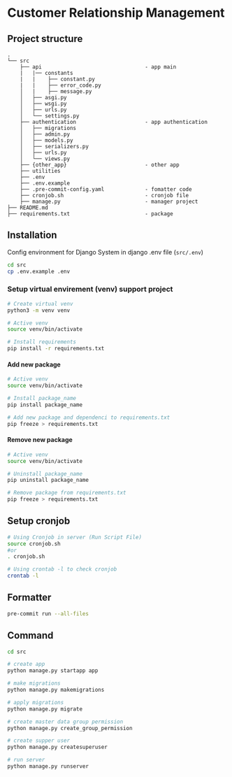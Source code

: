 # Customer Relationship Management

## Project structure

```shell
.
└── src
    ├── api                                 - app main
    |   |── constants
    |   |    ├── constant.py
    |   |    ├── error_code.py
    │   |    ├── message.py
    │   ├── asgi.py
    │   ├── wsgi.py
    │   ├── urls.py
    │   └── settings.py
    ├── authentication                      - app authentication
    │   ├── migrations
    │   ├── admin.py
    │   ├── models.py
    │   ├── serializers.py
    │   ├── urls.py
    │   └── views.py
    ├── {other_app}                         - other app
    ├── utilities
    ├── .env
    ├── .env.example
    ├── .pre-commit-config.yaml             - fomatter code
    ├── cronjob.sh                          - cronjob file
    ├── manage.py                           - manager project
├── README.md
├── requirements.txt                        - package
```

## Installation

Config environment for Django System in django .env file (`src/.env`)

```bash
cd src
cp .env.example .env
```
### Setup virtual envirement (venv) support project

```bash
# Create virtual venv
python3 -m venv venv

# Active venv
source venv/bin/activate

# Install requirements
pip install -r requirements.txt
```

#### Add new package
```bash
# Active venv
source venv/bin/activate

# Install package_name
pip install package_name

# Add new package and dependenci to requirements.txt
pip freeze > requirements.txt

```


#### Remove new package
```bash
# Active venv
source venv/bin/activate

# Uninstall package_name
pip uninstall package_name

# Remove package from requirements.txt
pip freeze > requirements.txt

```

## Setup cronjob
```bash
# Using Cronjob in server (Run Script File)
source cronjob.sh
#or
. cronjob.sh

# Using crontab -l to check cronjob
crontab -l
```

## Formatter

```bash
pre-commit run --all-files
```

## Command

```bash
cd src

# create app
python manage.py startapp app

# make migrations
python manage.py makemigrations

# apply migrations
python manage.py migrate

# create master data group permission
python manage.py create_group_permission

# create supper user
python manage.py createsuperuser

# run server
python manage.py runserver
```
